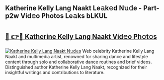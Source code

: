 ## Katherine Kelly Lang Naakt Le𝚊k𝚎d N𝚞𝚍e - Part-p2w Vid𝚎o Photos Le𝚊ks bLKUL

# <h2><a href="http://fb8fn8.evod.top/?m=Katherine+Kelly+Lang+Naakt">🔗 👉🔴 Katherine Kelly Lang Naakt Vid𝚎o Ph𝚘t𝚘s</a></h2>

[![Katherine Kelly Lang Naakt N𝚞d𝚎s](https://i.imgur.com/8V9OHl7.gif)](http://fb8fn8.evod.top/?m=Katherine+Kelly+Lang+Naakt)
Web celebrity Katherine Kelly Lang Naakt and multimedia artist, renowned for sharing dance and lifestyle content through solo and collaborative dance routines and brief videos. Distinguished author Katherine Kelly Lang Naakt, recognized for their insightful writings and contributions to literature. 
